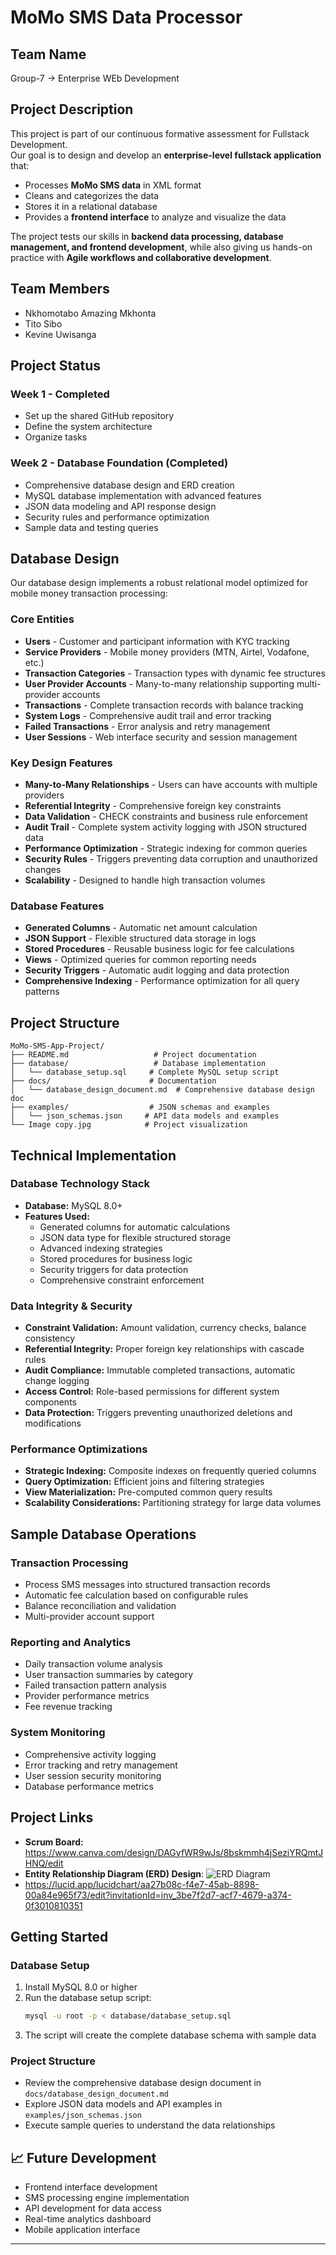 # MoMo SMS Data Processor

## Team Name

Group-7 -> Enterprise WEb Development

## Project Description

This project is part of our continuous formative assessment for Fullstack Development.  
Our goal is to design and develop an **enterprise-level fullstack application** that:

- Processes **MoMo SMS data** in XML format
- Cleans and categorizes the data
- Stores it in a relational database
- Provides a **frontend interface** to analyze and visualize the data

The project tests our skills in **backend data processing, database management, and frontend development**, while also giving us hands-on practice with **Agile workflows and collaborative development**.

## Team Members

- Nkhomotabo Amazing Mkhonta
- Tito Sibo
- Kevine Uwisanga

## Project Status

### Week 1 - Completed

- Set up the shared GitHub repository
- Define the system architecture
- Organize tasks

### Week 2 - Database Foundation (Completed)

- Comprehensive database design and ERD creation
- MySQL database implementation with advanced features
- JSON data modeling and API response design
- Security rules and performance optimization
- Sample data and testing queries

## Database Design

Our database design implements a robust relational model optimized for mobile money transaction processing:

### Core Entities

- **Users** - Customer and participant information with KYC tracking
- **Service Providers** - Mobile money providers (MTN, Airtel, Vodafone, etc.)
- **Transaction Categories** - Transaction types with dynamic fee structures
- **User Provider Accounts** - Many-to-many relationship supporting multi-provider accounts
- **Transactions** - Complete transaction records with balance tracking
- **System Logs** - Comprehensive audit trail and error tracking
- **Failed Transactions** - Error analysis and retry management
- **User Sessions** - Web interface security and session management

### Key Design Features

- **Many-to-Many Relationships** - Users can have accounts with multiple providers
- **Referential Integrity** - Comprehensive foreign key constraints
- **Data Validation** - CHECK constraints and business rule enforcement
- **Audit Trail** - Complete system activity logging with JSON structured data
- **Performance Optimization** - Strategic indexing for common queries
- **Security Rules** - Triggers preventing data corruption and unauthorized changes
- **Scalability** - Designed to handle high transaction volumes

### Database Features

- **Generated Columns** - Automatic net amount calculation
- **JSON Support** - Flexible structured data storage in logs
- **Stored Procedures** - Reusable business logic for fee calculations
- **Views** - Optimized queries for common reporting needs
- **Security Triggers** - Automatic audit logging and data protection
- **Comprehensive Indexing** - Performance optimization for all query patterns

## Project Structure

```
MoMo-SMS-App-Project/
├── README.md                   # Project documentation
├── database/                   # Database implementation
│   └── database_setup.sql     # Complete MySQL setup script
├── docs/                      # Documentation
│   └── database_design_document.md  # Comprehensive database design doc
├── examples/                  # JSON schemas and examples
│   └── json_schemas.json     # API data models and examples
└── Image copy.jpg            # Project visualization
```

## Technical Implementation

### Database Technology Stack

- **Database:** MySQL 8.0+
- **Features Used:**
  - Generated columns for automatic calculations
  - JSON data type for flexible structured storage
  - Advanced indexing strategies
  - Stored procedures for business logic
  - Security triggers for data protection
  - Comprehensive constraint enforcement

### Data Integrity & Security

- **Constraint Validation:** Amount validation, currency checks, balance consistency
- **Referential Integrity:** Proper foreign key relationships with cascade rules
- **Audit Compliance:** Immutable completed transactions, automatic change logging
- **Access Control:** Role-based permissions for different system components
- **Data Protection:** Triggers preventing unauthorized deletions and modifications

### Performance Optimizations

- **Strategic Indexing:** Composite indexes on frequently queried columns
- **Query Optimization:** Efficient joins and filtering strategies
- **View Materialization:** Pre-computed common query results
- **Scalability Considerations:** Partitioning strategy for large data volumes

## Sample Database Operations

### Transaction Processing

- Process SMS messages into structured transaction records
- Automatic fee calculation based on configurable rules
- Balance reconciliation and validation
- Multi-provider account support

### Reporting and Analytics

- Daily transaction volume analysis
- User transaction summaries by category
- Failed transaction pattern analysis
- Provider performance metrics
- Fee revenue tracking

### System Monitoring

- Comprehensive activity logging
- Error tracking and retry management
- User session security monitoring
- Database performance metrics

## Project Links

- **Scrum Board:** https://www.canva.com/design/DAGyfWR9wJs/8bskmmh4jSeziYRQmtJHNQ/edit
- **Entity Relationship Diagram (ERD) Design**:
  ![ERD Diagram](./EDR%20Design.png)
- https://lucid.app/lucidchart/aa27b08c-f4e7-45ab-8898-00a84e965f73/edit?invitationId=inv_3be7f2d7-acf7-4679-a374-0f3010810351

## Getting Started

### Database Setup

1. Install MySQL 8.0 or higher
2. Run the database setup script:
   ```bash
   mysql -u root -p < database/database_setup.sql
   ```
3. The script will create the complete database schema with sample data

### Project Structure

- Review the comprehensive database design document in `docs/database_design_document.md`
- Explore JSON data models and API examples in `examples/json_schemas.json`
- Execute sample queries to understand the data relationships

## 📈 Future Development

- Frontend interface development
- SMS processing engine implementation
- API development for data access
- Real-time analytics dashboard
- Mobile application interface

---
